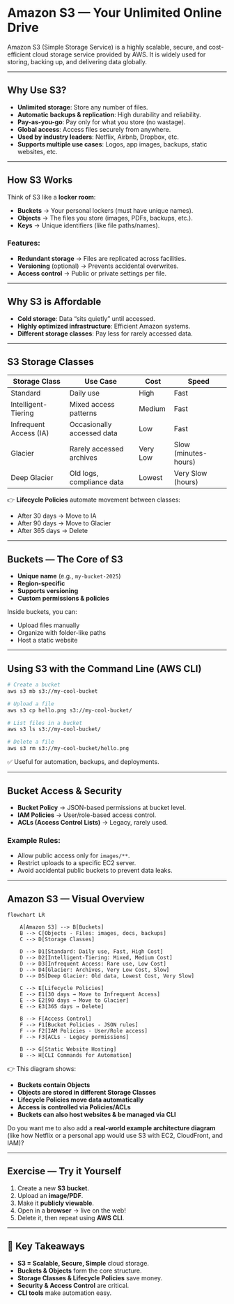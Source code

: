 # Amazon S3 — Your Unlimited Online Drive

Amazon S3 (Simple Storage Service) is a highly scalable, secure, and cost-efficient cloud storage service provided by AWS. It is widely used for storing, backing up, and delivering data globally.

---

## Why Use S3?

- **Unlimited storage**: Store any number of files.
- **Automatic backups & replication**: High durability and reliability.
- **Pay-as-you-go**: Pay only for what you store (no wastage).
- **Global access**: Access files securely from anywhere.
- **Used by industry leaders**: Netflix, Airbnb, Dropbox, etc.
- **Supports multiple use cases**: Logos, app images, backups, static websites, etc.

---

## How S3 Works

Think of S3 like a **locker room**:

- **Buckets** → Your personal lockers (must have unique names).
- **Objects** → The files you store (images, PDFs, backups, etc.).
- **Keys** → Unique identifiers (like file paths/names).

### Features:
- **Redundant storage** → Files are replicated across facilities.
- **Versioning** (optional) → Prevents accidental overwrites.
- **Access control** → Public or private settings per file.

---

## Why S3 is Affordable

- **Cold storage**: Data “sits quietly” until accessed.
- **Highly optimized infrastructure**: Efficient Amazon systems.
- **Different storage classes**: Pay less for rarely accessed data.

---

## S3 Storage Classes

| Storage Class          | Use Case                        | Cost     | Speed                |
|------------------------|---------------------------------|----------|----------------------|
| Standard               | Daily use                      | High     | Fast                 |
| Intelligent-Tiering    | Mixed access patterns           | Medium   | Fast                 |
| Infrequent Access (IA) | Occasionally accessed data      | Low      | Fast                 |
| Glacier                | Rarely accessed archives        | Very Low | Slow (minutes-hours) |
| Deep Glacier           | Old logs, compliance data       | Lowest   | Very Slow (hours)    |

👉 **Lifecycle Policies** automate movement between classes:  
- After 30 days → Move to IA  
- After 90 days → Move to Glacier  
- After 365 days → Delete  

---

## Buckets — The Core of S3

- **Unique name** (e.g., `my-bucket-2025`)
- **Region-specific**
- **Supports versioning**
- **Custom permissions & policies**

Inside buckets, you can:  
- Upload files manually  
- Organize with folder-like paths  
- Host a static website  

---

## Using S3 with the Command Line (AWS CLI)

```bash
# Create a bucket
aws s3 mb s3://my-cool-bucket

# Upload a file
aws s3 cp hello.png s3://my-cool-bucket/

# List files in a bucket
aws s3 ls s3://my-cool-bucket/

# Delete a file
aws s3 rm s3://my-cool-bucket/hello.png
```
✅ Useful for automation, backups, and deployments.

---

## Bucket Access & Security
- **Bucket Policy** → JSON-based permissions at bucket level.
- **IAM Policies** → User/role-based access control.
- **ACLs (Access Control Lists)** → Legacy, rarely used.
### Example Rules:
- Allow public access only for `images/**`.
- Restrict uploads to a specific EC2 server.
- Avoid accidental public buckets to prevent data leaks.
---

## Amazon S3 — Visual Overview

```mermaid
flowchart LR

    A[Amazon S3] --> B[Buckets]
    B --> C[Objects - Files: images, docs, backups]
    C --> D[Storage Classes]

    D --> D1[Standard: Daily use, Fast, High Cost]
    D --> D2[Intelligent-Tiering: Mixed, Medium Cost]
    D --> D3[Infrequent Access: Rare use, Low Cost]
    D --> D4[Glacier: Archives, Very Low Cost, Slow]
    D --> D5[Deep Glacier: Old data, Lowest Cost, Very Slow]

    C --> E[Lifecycle Policies]
    E --> E1[30 days → Move to Infrequent Access]
    E --> E2[90 days → Move to Glacier]
    E --> E3[365 days → Delete]

    B --> F[Access Control]
    F --> F1[Bucket Policies - JSON rules]
    F --> F2[IAM Policies - User/Role access]
    F --> F3[ACLs - Legacy permissions]

    B --> G[Static Website Hosting]
    B --> H[CLI Commands for Automation]
```


👉 This diagram shows:  
- **Buckets contain Objects**  
- **Objects are stored in different Storage Classes**  
- **Lifecycle Policies move data automatically**  
- **Access is controlled via Policies/ACLs**  
- **Buckets can also host websites & be managed via CLI**  

Do you want me to also add a **real-world example architecture diagram** (like how Netflix or a personal app would use S3 with EC2, CloudFront, and IAM)?

---

## Exercise — Try it Yourself
1. Create a new **S3 bucket**.
2. Upload an **image/PDF**.
3. Make it **publicly viewable**.
4. Open in a **browser** → live on the web!
5. Delete it, then repeat using **AWS CLI**.

---

## 📌 Key Takeaways
- **S3 = Scalable, Secure, Simple** cloud storage.
- **Buckets & Objects** form the core structure.
- **Storage Classes & Lifecycle Policies** save money.
- **Security & Access Control** are critical.
- **CLI tools** make automation easy.
